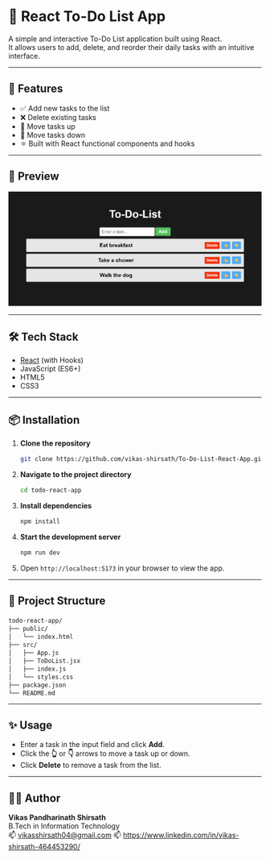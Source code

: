 # 📝 React To-Do List App

A simple and interactive To-Do List application built using React.  
It allows users to add, delete, and reorder their daily tasks with an intuitive interface.

---

## 🚀 Features

- ✅ Add new tasks to the list  
- ❌ Delete existing tasks  
- 🔼 Move tasks up  
- 🔽 Move tasks down  
- ⚛️ Built with React functional components and hooks

---

## 📸 Preview

![todo-list-preview](./preview.png) 

---

## 🛠️ Tech Stack

- [React](https://reactjs.org/) (with Hooks)  
- JavaScript (ES6+)  
- HTML5  
- CSS3  

---

## 📦 Installation

1. **Clone the repository**
   ```bash
   git clone https://github.com/vikas-shirsath/To-Do-List-React-App.git
   ```

2. **Navigate to the project directory**
   ```bash
   cd todo-react-app
   ```

3. **Install dependencies**
   ```bash
   npm install
   ```

4. **Start the development server**
   ```bash
   npm run dev
   ```

5. Open `http://localhost:5173` in your browser to view the app.

---

## 📁 Project Structure

```
todo-react-app/
├── public/
│   └── index.html
├── src/
│   ├── App.js
│   ├── ToDoList.jsx
│   ├── index.js
│   └── styles.css
├── package.json
└── README.md
```

---

## ✨ Usage

- Enter a task in the input field and click **Add**.  
- Click the **👆** or **👇** arrows to move a task up or down.  
- Click **Delete** to remove a task from the list.  

---


## 🙋‍♂️ Author

**Vikas Pandharinath Shirsath**  
B.Tech in Information Technology  
📫 vikasshirsath04@gmail.com
📫 https://www.linkedin.com/in/vikas-shirsath-464453290/
